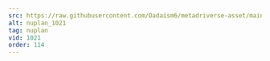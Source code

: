 ```yaml
---
src: https://raw.githubusercontent.com/Dadaism6/metadriverse-asset/main/script-nuplan-output-newcompressed/nuplan_1021.mp4
alt: nuplan_1021
tag: nuplan
vid: 1021
order: 114
---
```

